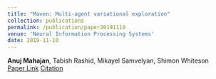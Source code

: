 ```yaml
---
title: "Maven: Multi-agent variational exploration"
collection: publications
permalink: /publication/paper20191110
venue: 'Neural Information Processing Systems'
date: 2019-11-10
---
```

**Anuj Mahajan**, Tabish Rashid, Mikayel Samvelyan, Shimon Whiteson\
[Paper Link](http://anuj-mahajan.github.io/files/maven.pdf)    [Citation](/bibtex/paper6.html)

